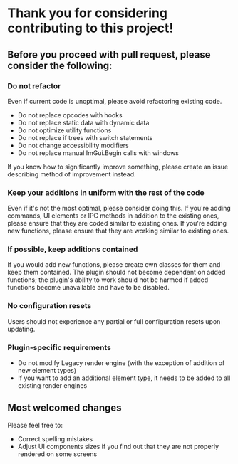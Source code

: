 # Thank you for considering contributing to this project!
## Before you proceed with pull request, please consider the following:
### Do not refactor
Even if current code is unoptimal, please avoid refactoring existing code. 
- Do not replace opcodes with hooks
- Do not replace static data with dynamic data
- Do not optimize utility functions
- Do not replace if trees with switch statements
- Do not change accessibility modifiers
- Do not replace manual ImGui.Begin calls with windows

If you know how to significantly improve something, please create an issue describing method of improvement instead.

### Keep your additions in uniform with the rest of the code
Even if it's not the most optimal, please consider doing this. If you're adding commands, UI elements or IPC methods in addition to the existing ones, please ensure that they are coded similar to existing ones. If you're adding new functions, please ensure that they are working similar to existing ones.

### If possible, keep additions contained
If you would add new functions, please create own classes for them and keep them contained. The plugin should not become dependent on added functions; the plugin's ability to work should not be harmed if added functions become unavailable and have to be disabled.

### No configuration resets
Users should not experience any partial or full configuration resets upon updating.

### Plugin-specific requirements
- Do not modify Legacy render engine (with the exception of addition of new element types)
- If you want to add an additional element type, it needs to be added to all existing render engines

## Most welcomed changes
Please feel free to:
- Correct spelling mistakes
- Adjust UI components sizes if you find out that they are not properly rendered on some screens
